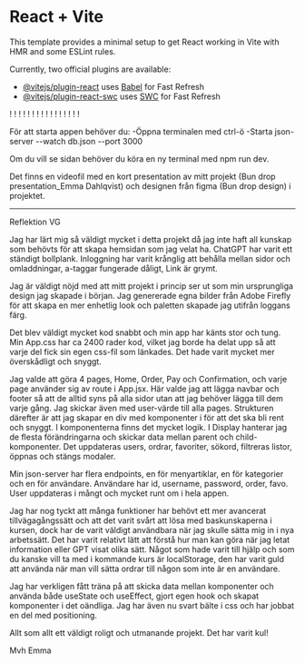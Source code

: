 # React + Vite

This template provides a minimal setup to get React working in Vite with HMR and some ESLint rules.

Currently, two official plugins are available:

- [@vitejs/plugin-react](https://github.com/vitejs/vite-plugin-react/blob/main/packages/plugin-react/README.md) uses [Babel](https://babeljs.io/) for Fast Refresh
- [@vitejs/plugin-react-swc](https://github.com/vitejs/vite-plugin-react-swc) uses [SWC](https://swc.rs/) for Fast Refresh




! ! ! ! ! ! ! ! ! ! ! ! ! ! ! !

För att starta appen behöver du:
-Öppna terminalen med ctrl-ö
-Starta json-server --watch db.json --port 3000

Om du vill se sidan behöver du köra en ny terminal med npm run dev.

Det finns en videofil med en kort presentation av mitt projekt (Bun drop presentation_Emma Dahlqvist) och designen från figma (Bun drop design) i projektet.


-	-	-	-	-	-	-	-	-	-	-	-	-	-	-

Reflektion VG

Jag har lärt mig så väldigt mycket i detta projekt då jag inte haft all kunskap som behövts för att skapa hemsidan som jag velat ha. ChatGPT har varit ett ständigt bollplank. Inloggning har varit krånglig att behålla mellan sidor och omladdningar, a-taggar fungerade dåligt, Link är grymt.

Jag är väldigt nöjd med att mitt projekt i princip ser ut som min ursprungliga design jag skapade i början. Jag genererade egna bilder från Adobe Firefly för att skapa en mer enhetlig look och paletten skapade jag utifrån loggans färg.

Det blev väldigt mycket kod snabbt och min app har känts stor och tung. Min App.css har ca 2400 rader kod, vilket jag borde ha delat upp så att varje del fick sin egen css-fil som länkades. Det hade varit mycket mer överskådligt och snyggt.

Jag valde att göra 4 pages, Home, Order, Pay och Confirmation, och varje page använder sig av route i App.jsx. Här valde jag att lägga navbar och footer så att de alltid syns på alla sidor utan att jag behöver lägga till dem varje gång. Jag skickar även med user-värde till alla pages.
Strukturen därefter är att jag skapar en div med komponenter i för att det ska bli rent och snyggt. I komponenterna finns det mycket logik. I Display hanterar jag de flesta förändringarna och skickar data mellan parent och child-komponenter. Det uppdateras users, ordrar, favoriter, sökord, filtreras listor, öppnas och stängs modaler.

Min json-server har flera endpoints, en för menyartiklar, en för kategorier och en för användare. Användare har id, username, password, order, favo. User uppdateras i mångt och mycket runt om i hela appen.

Jag har nog tyckt att många funktioner har behövt ett mer avancerat tillvägagångssätt och att det varit svårt att lösa med baskunskaperna i kursen, dock har de varit väldigt användbara när jag skulle sätta mig in i nya arbetssätt. Det har varit relativt lätt att förstå hur man kan göra när jag letat information eller GPT visat olika sätt. Något som hade varit till hjälp och som du kanske vill ta med i kommande kurs är localStorage, den har varit guld att använda när man vill sätta ordrar till någon som inte är en användare.

Jag har verkligen fått träna på att skicka data mellan komponenter och använda både useState och useEffect, gjort egen hook och skapat komponenter i det oändliga. Jag har även nu svart bälte i css och har jobbat en del med positioning.

Allt som allt ett väldigt roligt och utmanande projekt. Det har varit kul!

Mvh Emma
